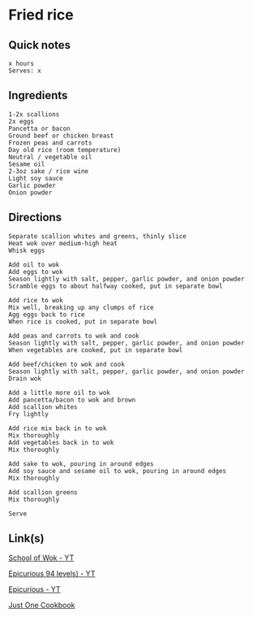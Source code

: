 # Fried rice

## Quick notes 
```
x hours
Serves: x
```

## Ingredients
```
1-2x scallions
2x eggs
Pancetta or bacon
Ground beef or chicken breast
Frozen peas and carrots
Day old rice (room temperature)
Neutral / vegetable oil
Sesame oil
2-3oz sake / rice wine
Light soy sauce
Garlic powder
Onion powder
```


## Directions
```
Separate scallion whites and greens, thinly slice
Heat wok over medium-high heat
Whisk eggs

Add oil to wok
Add eggs to wok
Season lightly with salt, pepper, garlic powder, and onion powder
Scramble eggs to about halfway cooked, put in separate bowl

Add rice to wok
Mix well, breaking up any clumps of rice
Agg eggs back to rice
When rice is cooked, put in separate bowl

Add peas and carrots to wok and cook
Season lightly with salt, pepper, garlic powder, and onion powder
When vegetables are cooked, put in separate bowl

Add beef/chicken to wok and cook
Season lightly with salt, pepper, garlic powder, and onion powder
Drain wok

Add a little more oil to wok
Add pancetta/bacon to wok and brown
Add scallion whites
Fry lightly

Add rice mix back in to wok
Mix thoroughly
Add vegetables back in to wok
Mix thoroughly

Add sake to wok, pouring in around edges
Add soy sauce and sesame oil to wok, pouring in around edges
Mix thoroughly

Add scallion greens
Mix thoroughly

Serve
```


## Link(s)
[School of Wok - YT](https://www.youtube.com/watch?v=n4CJRoRwXas)

[Epicurious 94 levels) - YT](https://www.youtube.com/watch?v=GFyHfJeiyAY)

[Epicurious - YT](https://www.youtube.com/watch?v=zZNhVv7fmSE)

[Just One Cookbook](https://www.youtube.com/watch?v=IQ_-Boccv9g)
